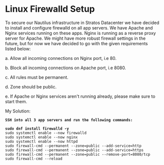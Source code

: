 # Linux Firewalld Setup

To secure our Nautilus infrastructure in Stratos Datacenter we have decided to install and configure firewalld on all app servers. We have Apache and Nginx services running on these apps. Nginx is running as a reverse proxy server for Apache. We might have more robust firewall settings in the future, but for now we have decided to go with the given requirements listed below:

a. Allow all incoming connections on Nginx port, i.e 80.

b. Block all incoming connections on Apache port, i.e 8080.

c. All rules must be permanent.

d. Zone should be public.

e. If Apache or Nginx services aren't running already, please make sure to start them.



My Solution:

<pre><code><strong>SSH into all 3 app servers and run the following commands:
</strong><strong>
</strong><strong>sudo dnf install firewalld -y
</strong>sudo systemctl enable --now firewalld
sudo systemctl enable --now nginx
sudo systemctl enable --now httpd 
sudo firewall-cmd --permanent --zone=public --add-service=http
sudo firewall-cmd --permanent --zone=public --add-service=https
sudo firewall-cmd --permanent --zone=public --remove-port=8080/tcp
sudo firewall-cmd --reload
</code></pre>
